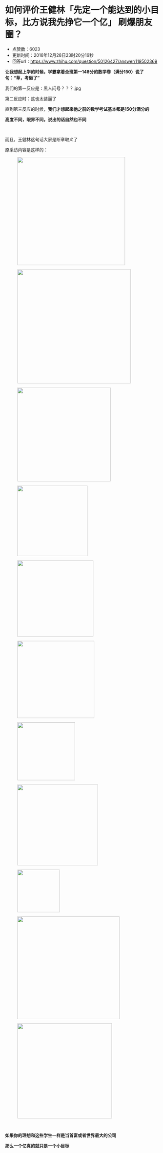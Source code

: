 # 如何评价王健林「先定一个能达到的小目标，比方说我先挣它一个亿」 刷爆朋友圈？
- 点赞数：6023
- 更新时间：2016年12月28日23时20分16秒
- 回答url：https://www.zhihu.com/question/50126427/answer/119502369
<body>
 <p data-pid="BORK3QEW"><b>让我想起上学的时候，学霸拿着全班第一148分的数学卷（满分150）说了句：“草，考砸了”</b></p>
 <p data-pid="HrAI4hcA">我们的第一反应是：黑人问号？？？.jpg</p>
 <p data-pid="Yg_Osgth">第二反应时：这也太装逼了</p>
 <p data-pid="43onLVdw">直到第三反应的时候，<b>我们才想起来他之前的数学考试基本都是150分满分的</b></p>
 <p data-pid="YA-RVqF0"><b>高度不同，眼界不同，说出的话自然也不同</b></p>
 <br>
 <p data-pid="JY91CWnY">而且，王健林这句话大家是断章取义了</p>
 <p data-pid="Xz0YvoHD">原采访内容是这样的：</p>
 <figure>
  <img src="https://picx.zhimg.com/50/0911b62ad01b0aa4608e0e54742349ae_720w.jpg?source=1940ef5c" data-rawwidth="353" data-rawheight="52" data-original-token="0911b62ad01b0aa4608e0e54742349ae" class="content_image" width="353">
 </figure>
 <figure>
  <img src="https://pica.zhimg.com/50/cc4475c44a51a9ba0d445b11e01d921b_720w.jpg?source=1940ef5c" data-rawwidth="372" data-rawheight="45" data-original-token="cc4475c44a51a9ba0d445b11e01d921b" class="content_image" width="372">
 </figure>
 <figure>
  <img src="https://picx.zhimg.com/50/c09ef4e5f68f19d8fc336fd98de02ba1_720w.jpg?source=1940ef5c" data-rawwidth="306" data-rawheight="47" data-original-token="c09ef4e5f68f19d8fc336fd98de02ba1" class="content_image" width="306">
 </figure>
 <figure>
  <img src="https://pic1.zhimg.com/50/2598c2a00e82b5d8f6ac7f7339ee5795_720w.jpg?source=1940ef5c" data-rawwidth="230" data-rawheight="52" data-original-token="2598c2a00e82b5d8f6ac7f7339ee5795" class="content_image" width="230">
 </figure>
 <figure>
  <img src="https://picx.zhimg.com/50/6f5e1960f0881c280252a3916b7f3fea_720w.jpg?source=1940ef5c" data-rawwidth="249" data-rawheight="45" data-original-token="6f5e1960f0881c280252a3916b7f3fea" class="content_image" width="249">
 </figure>
 <figure>
  <img src="https://picx.zhimg.com/50/793e46c828b38238ea58ee2cbacd67d7_720w.jpg?source=1940ef5c" data-rawwidth="252" data-rawheight="51" data-original-token="793e46c828b38238ea58ee2cbacd67d7" class="content_image" width="252">
 </figure>
 <figure>
  <img src="https://picx.zhimg.com/50/e5b22e10d4a63e08b2ad6083f88f07b1_720w.jpg?source=1940ef5c" data-rawwidth="189" data-rawheight="49" data-original-token="e5b22e10d4a63e08b2ad6083f88f07b1" class="content_image" width="189">
 </figure>
 <figure>
  <img src="https://pic1.zhimg.com/50/2a14f9289fa15126ffdc62b09cb2a840_720w.jpg?source=1940ef5c" data-rawwidth="264" data-rawheight="53" data-original-token="2a14f9289fa15126ffdc62b09cb2a840" class="content_image" width="264">
 </figure>
 <figure>
  <img src="https://picx.zhimg.com/50/705b7171f1a33b18a29f3c17bf7feba3_720w.jpg?source=1940ef5c" data-rawwidth="139" data-rawheight="47" data-original-token="705b7171f1a33b18a29f3c17bf7feba3" class="content_image" width="139">
 </figure>
 <figure>
  <img src="https://pica.zhimg.com/50/4c5cbdd5aa16675636c404431b37e5fa_720w.jpg?source=1940ef5c" data-rawwidth="335" data-rawheight="50" data-original-token="4c5cbdd5aa16675636c404431b37e5fa" class="content_image" width="335">
 </figure>
 <figure>
  <img src="https://pic1.zhimg.com/50/d021c5c3ec7ebfa9e1b6dd70be9bebd3_720w.jpg?source=1940ef5c" data-rawwidth="310" data-rawheight="47" data-original-token="d021c5c3ec7ebfa9e1b6dd70be9bebd3" class="content_image" width="310">
 </figure>
 <br>
 <p data-pid="9QT3Gl4p"><b>如果你的理想和这些学生一样是当首富或者世界最大的公司</b></p>
 <p data-pid="Tmy-hrPV"><b>那么一个亿真的就只是一个小目标</b></p>
</body>
